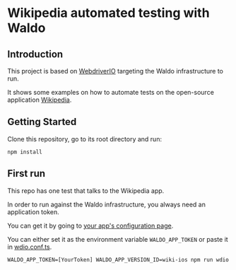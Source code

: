 # Wikipedia automated testing with Waldo

## Introduction

This project is based on <a href="https://webdriver.io/" target="_blank">WebdriverIO</a> targeting the Waldo infrastructure to run.

It shows some examples on how to automate tests on the open-source application
<a href="https://github.com/wikimedia/wikipedia-ios" target="_blank">Wikipedia</a>.

## Getting Started

Clone this repository, go to its root directory and run:

```shell
npm install
```

## First run

This repo has one test that talks to the Wikipedia app.

In order to run against the Waldo infrastructure, you always need an application token.

You can get it by going to
<a href="https://app.waldo.com/applications/ios/configurations/general" target="_blank">your app's configuration page</a>.

You can either set it as the environment variable `WALDO_APP_TOKEN` or paste it in [wdio.conf.ts](wdio.conf.ts).

```shell
WALDO_APP_TOKEN=[YourToken] WALDO_APP_VERSION_ID=wiki-ios npm run wdio
```
